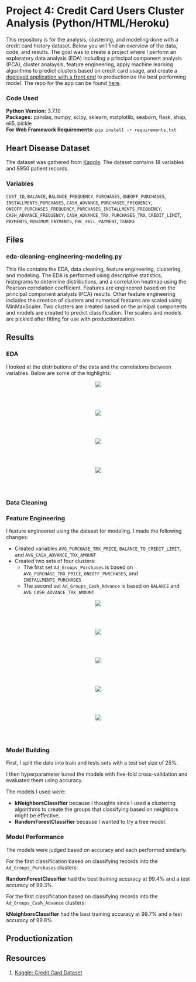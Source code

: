 # Project 4: Credit Card Users Cluster Analysis (Python/HTML/Heroku)

This repository is for the analysis, clustering, and modeling done with a credit card history dataset. Below you will find an overview of the data, code, and results. The goal was to create a project where I perform an exploratory data analysis (EDA) including a principal component analysis (PCA), cluster analaysis, feature engineering, apply machine learning algorithms to predict clusters based on credit card usage, and create a [deployed application with a front end](https://ad-advisor.herokuapp.com/) to productionize the best performing model. The repo for the app can be found [here](https://github.com/MichaelBryantDS/credit-card-cluster-app).

### Code Used 

**Python Version:** 3.7.10 <br />
**Packages:** pandas, numpy, scipy, sklearn, matplotlib, seaborn, flask, shap, eli5, pickle<br />
**For Web Framework Requirements:**  ```pip install -r requirements.txt```  

## Heart Disease Dataset

The dataset was gathered from [Kaggle](https://www.kaggle.com/arjunbhasin2013/ccdata). The dataset contains 18 variables and 8950 patient records.

### Variables

`CUST_ID`, `BALANCE`, `BALANCE_FREQUENCY`, `PURCHASES`, `ONEOFF_PURCHASES`, `INSTALLMENTS_PURCHASES`, `CASH_ADVANCE`, `PURCHASES_FREQUENCY`, `ONEOFF_PURCHASES_FREQUENCY`, `PURCHASES_INSTALLMENTS_FREQUENCY`, `CASH_ADVANCE_FREQUENCY`, `CASH_ADVANCE_TRX`, `PURCHASES_TRX`, `CREDIT_LIMIT`, `PAYMENTS`, `MINIMUM_PAYMENTS`, `PRC_FULL_PAYMENT`, `TENURE`

## Files

### eda-cleaning-engineering-modeling.py

This file contains the EDA, data cleaning, feature engineering, clustering, and modeling. The EDA is performed using descriptive statistics, histograms to determine distributions, and a correlation heatmap using the Pearson correlation coefficient. Features are engineered based on the principal component analysis (PCA) results. Other feature engineering includes the creation of clusters and numerical features are scaled using MinMaxScaler. Two clusters are created based on the prinipal components and models are created to predict classification. The scalers and models are pickled after fitting for use with productionization.

## Results

### EDA

I looked at the distributions of the data and the correlations between variables. Below are some of the highlights:

<div align="center">
  
<figure>
<img src="images/corr-heatmap.jpg"><br/>
  <figcaption></figcaption>
</figure>
<br/><br/>
  
</div>

<div align="center">
  
<figure>
<img src="images/pca-explained-variance.jpg"><br/>
  <figcaption></figcaption>
</figure>
<br/><br/>
  
</div>

<div align="center">
  
<figure>
<img src="images/pca-weights.jpg"><br/>
  <figcaption></figcaption>
</figure>
<br/><br/>
  
</div>

<div align="center">
  
<figure>
<img src="images/pca-results.jpg"><br/>
  <figcaption></figcaption>
</figure>
<br/><br/>
  
</div>

### Data Cleaning

### Feature Engineering

I feature engineered using the dataset for modeling. I made the following changes:

* Created variables `AVG_PURCHASE_TRX_PRICE`, `BALANCE_TO_CREDIT_LIMIT`, and `AVG_CASH_ADVANCE_TRX_AMOUNT`
* Created two sets of four clusters:
  * The first set `Ad_Groups_Purchases` is based on `AVG_PURCHASE_TRX_PRICE`, `ONEOFF_PURCHASES`, and `INSTALLMENTS_PURCHASES`
  * The second set `Ad_Groups_Cash_Advance` is based on `BALANCE` and `AVG_CASH_ADVANCE_TRX_AMOUNT`

<div align="center">

<figure>
<img src="images/avg_purchase_trx_price_ad_groups_purchases.jpg"><br/>
  <figcaption></figcaption>
</figure>
<br/><br/>
  
</div>

<div align="center">

<figure>
<img src="images/oneoff_ad_groups_purchases.jpg"><br/>
  <figcaption></figcaption>
</figure>
<br/><br/>
  
</div>

<div align="center">

<figure>
<img src="images/installments_ad_groups_purchases.jpg"><br/>
  <figcaption></figcaption>
</figure>
<br/><br/>
  
</div>

<div align="center">

<figure>
<img src="images/balance_ad_groups_cash_advance.jpg"><br/>
  <figcaption></figcaption>
</figure>
<br/><br/>
  
</div>

<div align="center">

<figure>
<img src="images/avg_cash_advance_trx_amount_ad_groups_cash_advance.jpg"><br/>
  <figcaption></figcaption>
</figure>
<br/><br/>
  
</div>

### Model Building

First, I split the data into train and tests sets with a test set size of 25%.

I then hyperparameter tuned the models with five-fold cross-validation and evaluated them using accuracy.

The models I used were:
* **kNeighborsClassifier** because I thoughts since I used a clustering algorithms to create the groups that classifying based on neighbors might be effective.
* **RandomForestClassifier** because I wanted to try a tree model.

### Model Performance

The models were judged based on accuracy and each performed similarly.

For the first classification based on classifying records into the `Ad_Groups_Purchases` clusters:

**RandomForestClassifier** had the best training accuracy at 99.4% and a test accuracy of 99.3%. 

For the first classification based on classifying records into the `Ad_Groups_Cash_Advance` clusters:

**kNeighborsClassifier** had the best training accuracy at 99.7% and a test accuracy of 99.8%. 


## Productionization

## Resources

1. [Kaggle: Credit Card Dataset](https://www.kaggle.com/arjunbhasin2013/ccdata)
